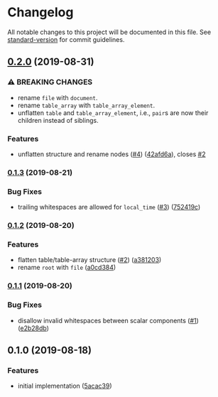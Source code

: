 # Changelog

All notable changes to this project will be documented in this file. See [standard-version](https://github.com/conventional-changelog/standard-version) for commit guidelines.

## [0.2.0](https://github.com/ikatyang/tree-sitter-toml/compare/v0.1.3...v0.2.0) (2019-08-31)


### ⚠ BREAKING CHANGES

- rename `file` with `document`.
- rename `table_array` with `table_array_element`.
- unflatten `table` and `table_array_element`, i.e., `pair`s are now their children instead of siblings.

### Features

* unflatten structure and rename nodes ([#4](https://github.com/ikatyang/tree-sitter-toml/issues/4)) ([42afd6a](https://github.com/ikatyang/tree-sitter-toml/commit/42afd6a)), closes [#2](https://github.com/ikatyang/tree-sitter-toml/issues/2)

### [0.1.3](https://github.com/ikatyang/tree-sitter-toml/compare/v0.1.2...v0.1.3) (2019-08-21)


### Bug Fixes

* trailing whitespaces are allowed for `local_time` ([#3](https://github.com/ikatyang/tree-sitter-toml/issues/3)) ([752419c](https://github.com/ikatyang/tree-sitter-toml/commit/752419c))

### [0.1.2](https://github.com/ikatyang/tree-sitter-toml/compare/v0.1.1...v0.1.2) (2019-08-20)


### Features

* flatten table/table-array structure ([#2](https://github.com/ikatyang/tree-sitter-toml/issues/2)) ([a381203](https://github.com/ikatyang/tree-sitter-toml/commit/a381203))
* rename `root` with `file` ([a0cd384](https://github.com/ikatyang/tree-sitter-toml/commit/a0cd384))

### [0.1.1](https://github.com/ikatyang/tree-sitter-toml/compare/v0.1.0...v0.1.1) (2019-08-20)


### Bug Fixes

* disallow invalid whitespaces between scalar components ([#1](https://github.com/ikatyang/tree-sitter-toml/issues/1)) ([e2b28db](https://github.com/ikatyang/tree-sitter-toml/commit/e2b28db))

## 0.1.0 (2019-08-18)


### Features

* initial implementation ([5acac39](https://github.com/ikatyang/tree-sitter-toml/commit/5acac39))
